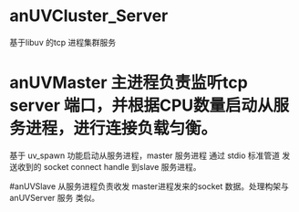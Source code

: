 ﻿# anUVCluster_Server
基于libuv 的tcp 进程集群服务


# anUVMaster 主进程负责监听tcp server 端口，并根据CPU数量启动从服务进程，进行连接负载匀衡。
基于 uv_spawn 功能启动从服务进程，master 服务进程 通过 stdio 标准管道 发送收到的
socket connect handle 到slave 服务进程。

#anUVSlave 从服务进程负责收发 master进程发来的socket 数据。处理构架与anUVServer 服务
类似。


